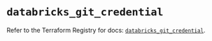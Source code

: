 # `databricks_git_credential`

Refer to the Terraform Registry for docs: [`databricks_git_credential`](https://registry.terraform.io/providers/databricks/databricks/1.37.0/docs/resources/git_credential).
